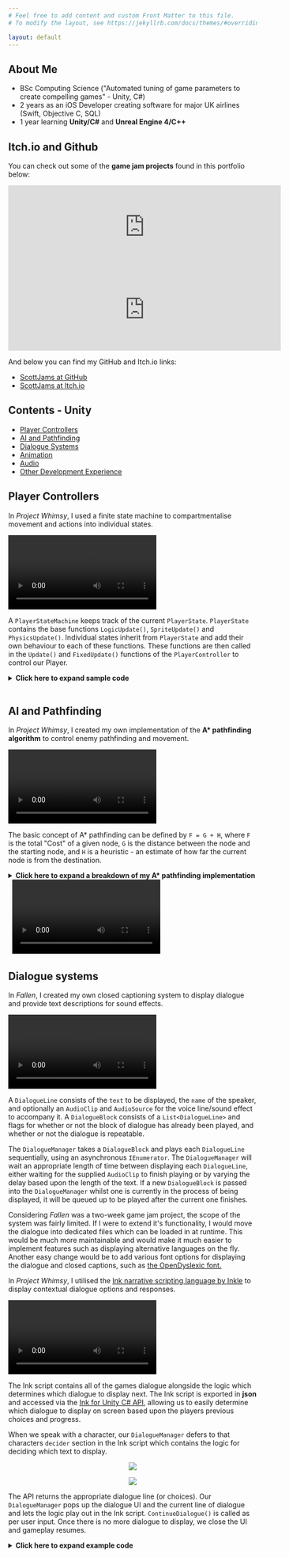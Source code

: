 ```yaml
---
# Feel free to add content and custom Front Matter to this file.
# To modify the layout, see https://jekyllrb.com/docs/themes/#overriding-theme-defaults

layout: default
---
```


## About Me

- BSc Computing Science ("Automated tuning of game parameters to create compelling games" - Unity, C#)
- 2 years as an iOS Developer creating software for major UK airlines (Swift, Objective C, SQL)
- 1 year learning **Unity/C#** and **Unreal Engine 4/C++**

## Itch.io and Github

You can check out some of the **game jam projects** found in this portfolio below:

<iframe src="https://itch.io/embed/839543?linkback=true" width="552" height="167" frameborder="0"><a href="https://scottjams.itch.io/moonshot-2020">Moonshot 2020 by ScottJams</a></iframe>

<iframe src="https://itch.io/embed/1279025?linkback=true" width="552" height="167" frameborder="0"><a href="https://scottjams.itch.io/fallen">Fallen by ScottJams</a></iframe>

And below you can find my GitHub and Itch.io links:

- [ScottJams at GitHub](https://github.com/ScottJams)
- [ScottJams at Itch.io](https://scottjams.itch.io/)

## Contents - Unity

- [Player Controllers](#player-controllers) 
- [AI and Pathfinding](#ai-and-pathfinding) 
- [Dialogue Systems](#dialogue-systems) 
- [Animation](#animation) 
- [Audio](#audio) 
- [Other Development Experience](#other-development-experience) 

## Player Controllers

In *Project Whimsy*, I used a finite state machine to compartmentalise movement and actions into individual states. 

<video src="https://user-images.githubusercontent.com/69112024/152352692-f6ee8042-9aa2-4a7e-8ee9-fdceab6ab3b8.mp4" controls="controls" style="max-width: 730px;">
</video>

A `PlayerStateMachine` keeps track of the current `PlayerState`. `PlayerState` contains the base functions `LogicUpdate()`, `SpriteUpdate()` and `PhysicsUpdate()`. Individual states inherit from `PlayerState` and add their own behaviour to each of these functions. These functions are then called in the `Update()` and `FixedUpdate()` functions of the `PlayerController` to control our Player.


<details><summary><b>Click here to expand sample code</b></summary>

<div markdown="1">
``` c#
public class PlayerController : MonoBehaviour 
{
	void Update()
	{
		// Current state logic and sprite updates
		movementStateMachine.LogicUpdate();
		movementStateMachine.SpriteUpdate();	
	}

	void FixedUpdate()
	{
		// Current state movement and physics updates
		movementStateMachine.PhysicsUpdate();
	}
}
```

</div></details>
&nbsp;

Some states might share a lot of functionality. For example, the actions we are able to perform in the `IdleState` and `WalkingState` are largely the same. To avoid code duplication, `GroundedState` inherits from `PlayerState` and adds common behaviours which dictate how our Player can move and act when grounded. `IdleState` and `WalkingState` then derive their base behaviour from `GroundedState` and can add their own specific functionality if required.

The following demonstrates this with very simple movement:

<details> <summary><b>Click here to expand sample code</b></summary>

<div markdown="1">
``` c#
public class WalkState : GroundedState 
{
	public override void PhysicsUpdate()
	{
		base.PhysicsUpdate();
	}
}

public class GroundedState : PlayerState
{
	public override void PhysicsUpdate()
	{
		// Simple movement, directly modifying velocity
		float horizontalInput = inputActions.HorizontalMoveInput;
		Vector2 newVelocity = Vector2.zero;
		if (horizontalInput != 0)
		{
			newVelocity.x = (horizontalInput > 0) ? 
			playerController.properties.WalkingSpeed : 
			-playerController.properties.WalkingSpeed;
		}
		newVelocity.y = 0;
		playerController.RigidBody2D.velocity = newVelocity;
	}
}
```

</div></details>
&nbsp;

## AI and Pathfinding

In *Project Whimsy*, I created my own implementation of the **A\* pathfinding algorithm** to control enemy pathfinding and movement.

<video src="https://user-images.githubusercontent.com/69112024/154096348-64eda84d-e279-40ce-a25c-3890e705801e.mp4" controls="controls" style="max-width: 730px;">
</video>

The basic concept of A* pathfinding can be defined by `F = G + H`, where `F` is the total "Cost" of a given node, `G` is the distance between the node and the starting node, and `H` is a heuristic - an estimate of how far the current node is from the destination. 

<details> <summary><b>Click here to expand a breakdown of my A* pathfinding implementation</b></summary>

<div markdown="1">
In order to implement this in Unity, I'd need to start with a way to create a graph of nodes to represent each area. Since the gameplay areas in *Project Whimsy* are comprised of 2D `Tilemaps`, I would need some sort of grid (rather than say, a `NavMesh` in a 3D setting). I created a `PathfindingGrid` component which would serve as my method of separating the game world into `PathfindingNode`s and give me a way to iterate through them.

After generating a suitable grid of nodes, I needed to look through them and figure out a path. By maintaining a list of nodes we want to look through (the `openList`) and nodes we've already looked at (the `closedList`), we can calculate the `F` cost for each node and work our way towards the destination. Once the destination is found, we can work our way backwards to get the finished path. 

The first step is to calculate the F cost for the starting node. G would be zero, since we're at the start. Our H cost is the estimated distance to the destination, ignoring any obstacles. In this case I chose Chebyshev distance as my heuristic, which is a roundabout way of saying you can move diagonally on the grid (8-directional movement). F is simply the total of these two values.

With the initial node calculated, we can begin our main loop:
- If the current node is the destination, work backwards to return our path.
- Add current node to the closed list.
- Look at all the neighbours of the current node which aren't obstacles or on the closed list.
- If we have a faster path to a neighbour than we previously did, update the neighbours F cost and add to open list.

We iterate this until the current node is the same as the destination node. If we run out of nodes on the open list, then there's no path available to the destination.

To put all of this into action, I combined it with a state machine as outlined earlier on (check [here](#player-controllers)). When the `Player` approaches our "Bee" enemy, it moves into a `Seeking` state and begins searching for a path to the `Player`. When the path is found, we convert it into a `List` of `Vector3` and display them using `DrawRay` for debugging purposes. The enemy moves along these vectors until it reaches the player, where presumably it deals some damage or gives them a nice warm hug.

There are myriad ways to improve upon this implementation. First and foremost, this doesn't account for the size of the collider the enemy has - I'm sure if an enemy was too large or the grid size wasn't suitable then an enemy could easily get stuck. There's a ton of optimisation to be found; as it stands, the main loop is always finding the current nodes neighbours, when these could definitely be stored in advance if the level had static ground obstacles. I'm sure there are many, many more improvements to be made - for now, this would suffice as a learning experiment!
</div></details>
&nbsp;

<video src="https://user-images.githubusercontent.com/69112024/155009972-743d038e-8258-4bbe-ade3-978d16ef9617.mp4" controls="controls" style="max-width: 730px;">
</video>
&nbsp;

## Dialogue systems

In *Fallen*, I created my own closed captioning system to display dialogue and provide text descriptions for sound effects. 

<video src="
https://user-images.githubusercontent.com/69112024/153856779-6cf8b766-5675-4564-863b-94b6058dc5b9.mp4" controls="controls" style="max-width: 730px;">
</video>

A `DialogueLine` consists of the `text` to be displayed, the `name` of the speaker, and optionally an `AudioClip` and `AudioSource` for the voice line/sound effect to accompany it. A `DialogueBlock` consists of a `List<DialogueLine>` and flags for whether or not the block of dialogue has already been played, and whether or not the dialogue is repeatable. 

The `DialogueManager` takes a `DialogueBlock` and plays each `DialogueLine` sequentially, using an asynchronous `IEnumerator`. The `DialogueManager` will wait an appropriate length of time between displaying each `DialogueLine`, either waiting for the supplied `AudioClip` to finish playing or by varying the delay based upon the length of the text. If a new `DialogueBlock` is passed into the `DialogueManager` whilst one is currently in the process of being displayed, it will be queued up to be played after the current one finishes.

Considering *Fallen* was a two-week game jam project, the scope of the system was fairly limited. If I were to extend it's functionality, I would move the dialogue into dedicated files which can be loaded in at runtime. This would be much more maintainable and would make it much easier to implement features such as displaying alternative languages on the fly. Another easy change would be to add various font options for displaying the dialogue and closed captions, such as [the OpenDyslexic font.](https://opendyslexic.org/)
&nbsp;

In *Project Whimsy*, I utilised the [Ink narrative scripting language by Inkle](https://www.inklestudios.com/ink/) to display contextual dialogue options and responses. 

<video src="https://user-images.githubusercontent.com/69112024/153493429-8adbd973-761a-4d42-88f0-8c7ba92a63dc.mp4" controls="controls" style="max-width: 730px;">
</video>

The Ink script contains all of the games dialogue alongside the logic which determines which dialogue to display next. The Ink script is exported in **json** and accessed via the [Ink for Unity C# API](https://github.com/inkle/ink-unity-integration), allowing us to easily determine which dialogue to display on screen based upon the players previous choices and progress.

When we speak with a character, our `DialogueManager` defers to that characters `decider` section in the Ink script which contains the logic for deciding which text to display. 

<p align="center">
  <img src="https://user-images.githubusercontent.com/69112024/153217288-eac3fb80-074d-4d8d-9400-c32714c07b57.PNG"/>
</p>

<p align="center">
  <img src="https://user-images.githubusercontent.com/69112024/153217266-437a4c6e-108e-4e82-9177-7dfa6b3514a6.PNG"/>
</p>

The API returns the appropriate dialogue line (or choices). Our `DialogueManager` pops up the dialogue UI and the current line of dialogue and lets the logic play out in the Ink script. `ContinueDialogue()` is called as per user input. Once there is no more dialogue to display, we close the UI and gameplay resumes.

<details> <summary><b>Click here to expand example code</b></summary>

<div markdown="1">
``` c#
private void ContinueDialogue()
{
	// Remove all current dialogue UI on screen
	RemoveChildren();

	// Get current choices
	int choiceCount = story.currentChoices.Count;

	// If there's no line of text to display, display choices or end dialogue
	if (!story.canContinue)
	{
		if (choiceCount == 0)
		{
			CloseDialogueBox();
			return;
		}

		DisplayDialogueBox();
		DisplayChoices();
		return;
	}

	// Gets the next line of the story
	string text = story.Continue();

	// If the next line is whitespace, skip over it
	if (text == "")
	{
		ContinueDialogue();
	}
	
	// Show box
	DisplayDialogueBox();
	// Removes any extra whitespace from the text
	text = text.Trim();
	// Display the text on screen
	CreateContentView(text);
	return;
}
```

</div></details>
&nbsp;


## Animation

In *Fallen*, I imported animations from [Mixamo](https://www.mixamo.com) and used an `Animator` to transition between them as appropriate. I also used `Animations` for fading in and out during scene transitions.

<video src="https://user-images.githubusercontent.com/69112024/155396952-c836e898-dc3d-484a-a2e4-007956fd6d87.mp4" controls="controls" style="max-width: 730px;">
</video>

Since this was a game jam project, I didn't commit to fully fleshing it out with animations such as rotating in position, moving diagonally, moving backwards and so forth - but it was a good introduction to blending between more complex `Animation` timelines.

In *Moonshot*, I first learned to use the `Animation` timeline to create simple animations for the various player states.

<video src="https://user-images.githubusercontent.com/69112024/155396916-688dc3fd-3b8f-4e11-9622-e8b06c2e8d68.mp4" controls="controls" style="max-width: 730px;">
</video>

I also used `Animators` in this project for basic UI effects, such as when picking up collectibles.

<video src="https://user-images.githubusercontent.com/69112024/155396943-cff7ed08-8685-4cd4-a857-9af3f7fddcfc.mp4" controls="controls" style="max-width: 730px;">
</video>

## Audio

In *Fallen*, I used a lot of spatial audio to contribute to the overall atmosphere.

<video src="https://user-images.githubusercontent.com/69112024/155536810-8cdeb24f-300e-4d5c-a0d2-964b1913174b.mp4" controls="controls" style="max-width: 730px;">
</video>

<video src="https://user-images.githubusercontent.com/69112024/155536837-264a2cc7-ef18-4295-9b58-58c113f82d5d.mp4" controls="controls" style="max-width: 730px;">
</video>

I also used various `AudioFilters` to create interesting effects, such as a `Low Pass Filter` to create this "muffled" sounding argument.

<video src="https://user-images.githubusercontent.com/69112024/155536869-65668379-b58c-42bb-8790-0d12e43c34c9.mp4" controls="controls" style="max-width: 730px;">
</video>

In all of these clips you can see that I tied sound effects to the player's `Animation` timeline to play sounds during walking animations. When the player's foot touches the ground during the `Walking` and `Running` states, an `AnimationEvent` is triggered. A script then checks for which type of ground we're currently walking over (wooden, concrete etc) and plays an appropriate sound effect. There's a good variety of sound effects for each different type of terrain in order to avoid repetition.


## Other development experience

I have **at least 2 years professional development experience** using the following platforms, languages, and tools:

<p align="center">
  <img src="https://user-images.githubusercontent.com/69112024/155584338-4f1413fe-0a7f-4f51-a161-faaec3e20840.png"/>
</p>